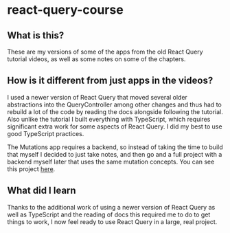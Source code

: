 # react-query-course
## What is this?
These are my versions of some of the apps from the old React Query tutorial videos, as well as some notes on some of the chapters.

## How is it different from just apps in the videos?
I used a newer version of React Query that moved several older abstractions into the QueryController among other changes and thus had to rebuild a lot of the code by reading the docs alongside following the tutorial. Also unlike the tutorial I built everything with TypeScript, which requires significant extra work for some aspects of React Query. I did my best to use good TypeScript practices.

The Mutations app requires a backend, so instead of taking the time to build that myself I decided to just take notes, and then go and a full project with a backend myself later that uses the same mutation concepts. You can see this project [here](https://github.com/c-ehrlich/rq-nextjs-posts).

## What did I learn
Thanks to the additional work of using a newer version of React Query as well as TypeScript and the reading of docs this required me to do to get things to work, I now feel ready to use React Query in a large, real project.
